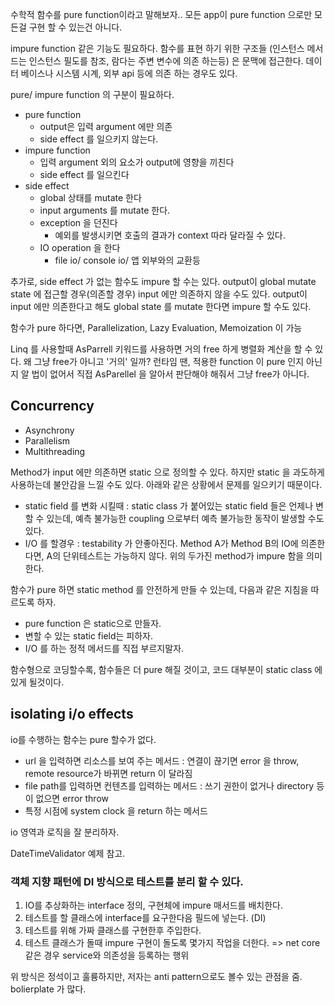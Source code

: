 ﻿수학적 함수를 pure function이라고 말해보자.. 모든 app이 pure function 으로만 모든걸 구현 할 수 있는건 아니다.

impure function 같은 기능도 필요하다. 함수를 표현 하기 위한 구조들 (인스턴스 메서드는 인스턴스 필도를 참조, 람다는 주변 변수에 의존 하는등) 은 문맥에 접근한다. 데이터 베이스나 시스템 시계, 외부 api 등에 의존 하는 경우도 있다.

pure/ impure function 의 구분이 필요하다.

- pure function 
  - output은 입력 argument 에만 의존 
  - side effect 를 일으키지 않는다.
- impure function 
  - 입력 argument 외의 요소가 output에 영향을 끼친다
  - side effect 를 일으킨다
- side effect
  - global 상태를 mutate 한다
  - input arguments 를 mutate 한다.
  - exception 을 던진다
    - 예외를 발생시키면 호출의 결과가 context 따라 달라질 수 있다.
  - IO operation 을 한다
    - file io/ console io/ 앱 외부와의 교환등
    
추가로, side effect 가 없는 함수도 impure 할 수는 있다. output이 global mutate state 에 접근할 경우(의존할 경우) input 에만 의존하지 않을 수도 있다.
output이 input 에만 의존한다고 해도 global state 를 mutate 한다면 impure 할 수도 있다.


함수가 pure 하다면, Parallelization, Lazy Evaluation, Memoization 이 가능


Linq 를 사용할때 AsParrell 키워드를 사용하면 거의 free 하게 병렬화 계산을 할 수 있다. 왜 그냥 free가 아니고 '거의' 일까? 런타임 땐, 적용한 function 이 pure 인지 아닌지 알 법이 없어서 직접 AsParellel 을 알아서 판단해야 해줘서 그냥 free가 아니다.

## Concurrency
  - Asynchrony
  - Parallelism
  - Multithreading


Method가 input 에만 의존하면 static 으로 정의할 수 있다. 하지만 static 을 과도하게 사용하는데 불안감을 느낄 수도 있다. 아래와 같은 상황에서 문제를 일으키기 때문이다.
- static field 를 변화 시킬때 : static class 가 붙어있는 static field 들은 언제나 변할 수 있는데, 예측 불가능한 coupling 으로부터 예측 불가능한 동작이 발생할 수도 있다.
- I/O 를 할경우 : testability 가 안좋아진다. Method A가 Method B의 IO에 의존한다면, A의 단위테스트는 가능하지 않다.
위의 두가진 method가 impure 함을 의미한다.

함수가 pure 하면 static method 를 안전하게 만들 수 있는데, 다음과 같은 지침을 따르도록 하자.
- pure function 은 static으로 만들자.
- 변할 수 있는 static field는 피하자.
- I/O 를 하는 정적 메서드를 직접 부르지말자.

함수형으로 코딩할수록, 함수들은 더 pure 해질 것이고, 코드 대부분이 static class 에 있게 될것이다.


## isolating i/o effects
io를 수행하는 함수는 pure 할수가 없다.

- url 을 입력하면 리소스를 보여 주는 메서드 : 연결이 끊기면 error 을 throw, remote resource가 바뀌면 return 이 달라짐
- file path를 입력하면 컨텐츠를 입력하는 메서드 : 쓰기 권한이 없거나 directory 등이 없으면 error throw
- 특정 시점에 system clock 을 return 하는 메서드

io 영역과 로직을 잘 분리하자.

DateTimeValidator 예제 참고.

### 객체 지향 패턴에 DI 방식으로 테스트를 분리 할 수 있다.
1. IO를 추상화하는 interface 정의, 구현체에 impure 매서드를 배치한다.
2. 테스트를 할 클래스에 interface를 요구한다음 필드에 넣는다. (DI)
3. 테스트를 위해 가짜 클래스를 구현한후 주입한다.
4. 테스트 클래스가 돌때 impure 구현이 돌도록 몇가지 작업을 더한다.
=> net core 같은 경우 service와 의존성을 등록하는 행위

위 방식은 정석이고 훌륭하지만, 저자는 anti pattern으로도 볼수 있는 관점을 줌. bolierplate 가 많다.
